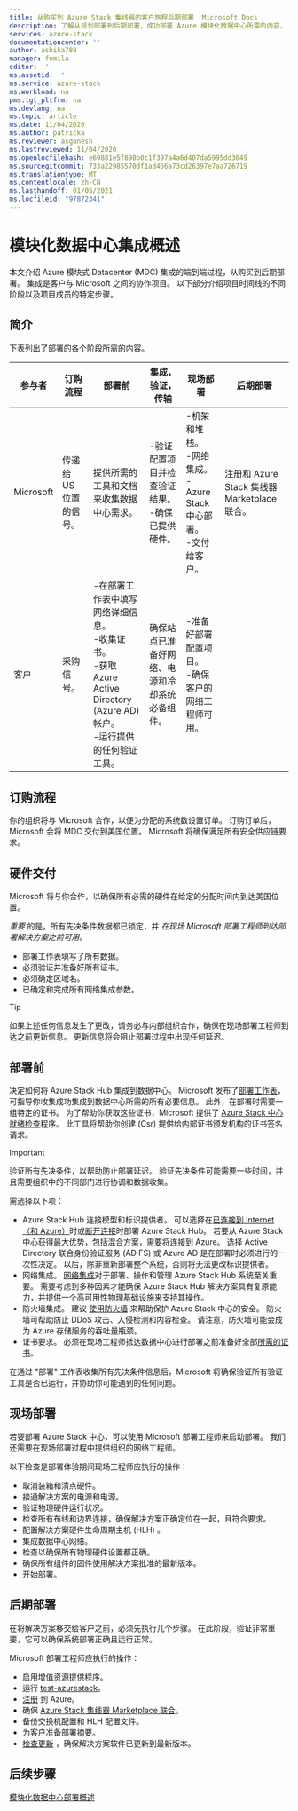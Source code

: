 ```yaml
---
title: 从购买到 Azure Stack 集线器的客户旅程后期部署 |Microsoft Docs
description: 了解从规划部署到后期部署，成功部署 Azure 模块化数据中心所需的内容， (MDC) 。
services: azure-stack
documentationcenter: ''
author: ashika789
manager: femila
editor: ''
ms.assetid: ''
ms.service: azure-stack
ms.workload: na
pms.tgt_pltfrm: na
ms.devlang: na
ms.topic: article
ms.date: 11/04/2020
ms.author: patricka
ms.reviewer: asganesh
ms.lastreviewed: 11/04/2020
ms.openlocfilehash: e69881e5f898b0c1f397a4a6d407da5995dd3049
ms.sourcegitcommit: 733a22985570df1ad466a73cd26397e7aa726719
ms.translationtype: MT
ms.contentlocale: zh-CN
ms.lasthandoff: 01/05/2021
ms.locfileid: "97872341"
---
```

# <a name="modular-datacenter-integration-overview"></a>模块化数据中心集成概述

本文介绍 Azure 模块式 Datacenter (MDC) 集成的端到端过程，从购买到后期部署。 集成是客户与 Microsoft 之间的协作项目。 以下部分介绍项目时间线的不同阶段以及项目成员的特定步骤。

## <a name="introduction"></a>简介

下表列出了部署的各个阶段所需的内容。

| 参与者 |订购流程 |部署前 |集成，验证，传输 |现场部署 |后期部署 |
|---|---------------|---------------|-----------------------------------|--------------------|----------------|
|Microsoft  | 传递给 US 位置的信号。    |提供所需的工具和文档来收集数据中心需求。 |-验证配置项目并检查验证结果。<br>-确保已提供硬件。    |-机架和堆栈。<br>-网络集成。<br>-Azure Stack 中心部署。<br>-交付给客户。    |注册和 Azure Stack 集线器 Marketplace 联合。|
|客户   |采购信号。   |-在部署工作表中填写网络详细信息。<br>-收集证书。<br>-获取 Azure Active Directory (Azure AD) 帐户。<br>-运行提供的任何验证工具。   |确保站点已准备好网络、电源和冷却系统必备组件。   |-准备好部署配置项目。<br>-确保客户的网络工程师可用。   |     |


## <a name="order-process"></a>订购流程

你的组织将与 Microsoft 合作，以便为分配的系统数设置订单。 订购订单后，Microsoft 会将 MDC 交付到美国位置。 Microsoft 将确保满足所有安全供应链要求。

## <a name="hardware-delivery"></a>硬件交付

Microsoft 将与你合作，以确保所有必需的硬件在给定的分配时间内到达美国位置。

*重要* 的是，所有先决条件数据都已锁定，并 *在现场 Microsoft 部署工程师到达部署解决方案之前可用。*

- 部署工作表填写了所有数据。
- 必须验证并准备好所有证书。
- 必须确定区域名。
- 已确定和完成所有网络集成参数。

>[!Tip]
>如果上述任何信息发生了更改，请务必与内部组织合作，确保在现场部署工程师到达之前更新信息。 更新信息将会阻止部署过程中出现任何延迟。

## <a name="predeployment"></a>部署前

决定如何将 Azure Stack Hub 集成到数据中心。 Microsoft 发布了[部署工作表](../operator/azure-stack-deployment-worksheet.md)，可指导你收集成功集成到数据中心所需的所有必要信息。 此外，在部署时需要一组特定的证书。 为了帮助你获取这些证书，Microsoft 提供了 [Azure Stack 中心就绪检查](../operator/azure-stack-validation-report.md)程序。 此工具将帮助你创建 (Csr) 提供给内部证书颁发机构的证书签名请求。

>[!Important]
>验证所有先决条件，以帮助防止部署延迟。 验证先决条件可能需要一些时间，并且需要组织中的不同部门进行协调和数据收集。

需选择以下项：

- Azure Stack Hub 连接模型和标识提供者。 可以选择在[已连接到 Internet（和 Azure）](../operator/azure-stack-connected-deployment.md)时或[断开连接](../operator/azure-stack-disconnected-deployment.md)时部署 Azure Stack Hub。 若要从 Azure Stack 中心获得最大优势，包括混合方案，需要将连接到 Azure。 选择 Active Directory 联合身份验证服务 (AD FS) 或 Azure AD 是在部署时必须进行的一次性决定。 以后，除非重新部署整个系统，否则将无法更改标识提供者。
- 网络集成。 [网络集成](../operator/azure-stack-network.md)对于部署、操作和管理 Azure Stack Hub 系统至关重要。 需要考虑到多种因素才能确保 Azure Stack Hub 解决方案具有复原能力，并提供一个高可用性物理基础设施来支持其操作。
- 防火墙集成。 建议 [使用防火墙](../operator/azure-stack-firewall.md) 来帮助保护 Azure Stack 中心的安全。 防火墙可帮助防止 DDoS 攻击、入侵检测和内容检查。 请注意，防火墙可能会成为 Azure 存储服务的吞吐量瓶颈。
- 证书要求。 必须在现场工程师抵达数据中心进行部署之前准备好全部[所需的证书](../operator/azure-stack-pki-certs.md)。

在通过 "部署" 工作表收集所有先决条件信息后，Microsoft 将确保验证所有验证工具是否已运行，并协助你可能遇到的任何问题。

## <a name="onsite-deployment"></a>现场部署

若要部署 Azure Stack 中心，可以使用 Microsoft 部署工程师来启动部署。 我们还需要在现场部署过程中提供组织的网络工程师。

以下检查是部署体验期间现场工程师应执行的操作：

- 取消装箱和清点硬件。
- 接通解决方案的电源和电源。
- 验证物理硬件运行状况。
- 检查所有布线和边界连接，确保解决方案正确定位在一起，且符合要求。
- 配置解决方案硬件生命周期主机 (HLH) 。
- 集成数据中心网络。
- 检查以确保所有物理硬件设置都正确。
- 确保所有组件的固件使用解决方案批准的最新版本。
- 开始部署。

## <a name="post-deployment"></a>后期部署

在将解决方案移交给客户之前，必须先执行几个步骤。 在此阶段，验证非常重要，它可以确保系统部署正确且运行正常。

Microsoft 部署工程师应执行的操作：

- 启用增值资源提供程序。
- 运行 [test-azurestack](../operator/azure-stack-diagnostic-test.md)。
- [注册](../operator/azure-stack-registration-role.md) 到 Azure。
- 确保 [Azure Stack 集线器 Marketplace 联合](../operator/azure-stack-marketplace.md)。
- 备份交换机配置和 HLH 配置文件。
- 为客户准备部署摘要。
- [检查更新](../operator/azure-stack-updates.md) ，确保解决方案软件已更新到最新版本。

## <a name="next-steps"></a>后续步骤

[模块化数据中心部署概述](deployment-overview.md)


